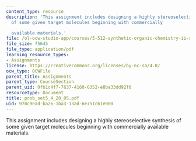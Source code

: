 ```yaml
---
content_type: resource
description: 'This assignment includes designing a highly stereoselective synthesis
  of some given target molecules beginning with commercially

  available materials.'
file: /ol-ocw-studio-app/courses/5-512-synthetic-organic-chemistry-ii-spring-2005/970c9eadba261ba313ad6e751c61e080_prob_set5_4_20_05.pdf
file_size: 75645
file_type: application/pdf
learning_resource_types:
- Assignments
license: https://creativecommons.org/licenses/by-nc-sa/4.0/
ocw_type: OCWFile
parent_title: Assignments
parent_type: CourseSection
parent_uid: 0fb1c4f7-7637-4160-6352-e8ba33dd92f0
resourcetype: Document
title: prob_set5_4_20_05.pdf
uid: 970c9ead-ba26-1ba3-13ad-6e751c61e080
---
```

This assignment includes designing a highly stereoselective synthesis of some given target molecules beginning with commercially
available materials.